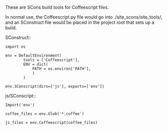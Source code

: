 These are SCons build tools for Coffeescript files.

In normal use, the Coffeescript.py file would go into ./site_scons/site_tools/,
and an SConstruct file would be placed in the project root that sets up a
build.


SConstruct::

    import os
    
    env = DefaultEnvironment(
            tools = ['Coffeescript'],
            ENV = dict(
                PATH = os.environ['PATH'],
                )
            )
    
    env.SConscript(dirs=['js'], exports=['env'])
    

    
js/SConscript::

    Import('env')
    
    coffee_files = env.Glob('*.coffee')
    
    js_files = env.Coffeescript(coffee_files)
    